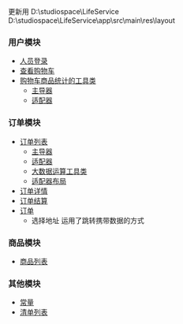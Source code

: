 更新用
D:\studiospace\LifeService
D:\studiospace\LifeService\app\src\main\res\layout

### 用户模块
- [人员登录](app/src/main/java/com/linyou/lifeservice/activity/LoginAcitvity.java)
- [查看购物车](app/src/main/java/com/linyou/lifeservice/activity/ShoppingCarActivity.java)
- [购物车商品统计的工具类](app/src/main/java/com/linyou/lifeservice/utils/OrderUtil.java)
    - [主导器](app/src/main/java/com/linyou/lifeservice/model/ShoppingCarModel.java)
    - [适配器](app/src/main/java/com/linyou/lifeservice/adapter/ShopCarAdapter.java)
### 订单模块
- [订单列表](app/src/main/java/com/linyou/lifeservice/activity/OrderListActivity.java)
    - [主导器](app/src/main/java/com/linyou/lifeservice/model/OrderListModel.java)
    - [适配器](app/src/main/java/com/linyou/lifeservice/adapter/OrderAdapter.java)
    - [大数据运算工具类](app/src/main/java/com/linyou/lifeservice/utils/ArithUtil.java)
    - [适配器布局](app/src/main/res/layout/order_item.xml)
- [订单详情](app/src/main/java/com/linyou/lifeservice/activity/OrderDetailActivity.java)
- [订单结算](app/src/main/java/com/linyou/lifeservice/activity/ConfirmActivity.java)
- [订单](app/src/main/java/com/linyou/lifeservice/activity/ConfirmActivity.java)
    - 选择地址 运用了跳转携带数据的方式
### 商品模块
- [商品列表](app/src/main/java/com/linyou/lifeservice/activity/GoodsListActivity.java)

### 其他模块
- [常量](app/src/main/java/com/linyou/lifeservice/Constant.java)
- [清单列表](app/src/main/AndroidManifest.xml)



